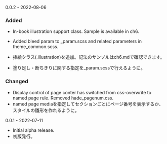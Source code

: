 0.0.2 - 2022-08-06

### Added
- In-book illustration support class. Sample is available in ch6.
- Added bleed param to _param.scss and related parameters in theme_common.scss.

- 挿絵クラス(.illustration)を追加。記法のサンプルはch6.mdで確認できます。
- 塗り足し・断ちきりに関する指定を_param.scssで行えるように。

### Changed
- Display control of page conter has switched from css-overwrite to named page rule. Removed hade_pagenum.css.
- named page mediaを指定してセクションごとにページ番号を表示するか、スタイルの雛形を作れるように。

0.0.1 - 2022-07-11

- Initial alpha release.
- 初版発行。